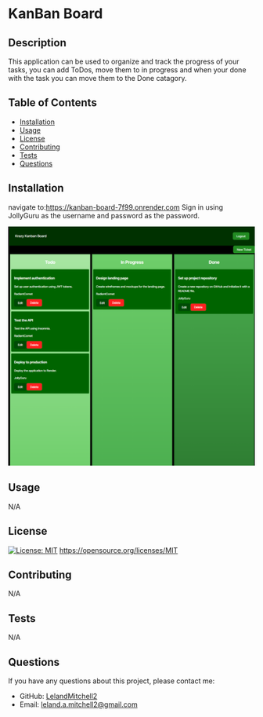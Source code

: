 # KanBan Board

  ## Description
  This application can be used to organize and track the progress of your tasks, you can add ToDos,  move them to in progress and when your done with the task you can move them to the Done catagory.

  ## Table of Contents
  * [Installation](#installation)
  * [Usage](#usage)
  * [License](#license)
  * [Contributing](#contributing)
  * [Tests](#tests)
  * [Questions](#questions)

  ## Installation
  navigate to:https://kanban-board-7f99.onrender.com
  Sign in using JollyGuru as the username and password as the password.

  ![alt text](<Assets/KanBan board.png>)

  ## Usage
  N/A

  ## License
  [![License: MIT](https://img.shields.io/badge/License-MIT-yellow.svg)](https://opensource.org/licenses/MIT)
  https://opensource.org/licenses/MIT

  ## Contributing
  N/A

  ## Tests
  N/A

  ## Questions
  If you have any questions about this project, please contact me:
  
  * GitHub: [LelandMitchell2](https://github.com/LelandMitchell2)
  * Email: leland.a.mitchell2@gmail.com

